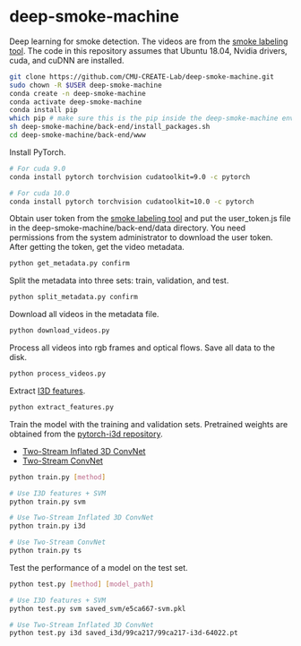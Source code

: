 # deep-smoke-machine
Deep learning for smoke detection. The videos are from the [smoke labeling tool](https://github.com/CMU-CREATE-Lab/video-labeling-tool). The code in this repository assumes that Ubuntu 18.04, Nvidia drivers, cuda, and cuDNN are installed.
```sh
git clone https://github.com/CMU-CREATE-Lab/deep-smoke-machine.git
sudo chown -R $USER deep-smoke-machine
conda create -n deep-smoke-machine
conda activate deep-smoke-machine
conda install pip
which pip # make sure this is the pip inside the deep-smoke-machine environment
sh deep-smoke-machine/back-end/install_packages.sh
cd deep-smoke-machine/back-end/www
```
Install PyTorch.
```sh
# For cuda 9.0
conda install pytorch torchvision cudatoolkit=9.0 -c pytorch

# For cuda 10.0
conda install pytorch torchvision cudatoolkit=10.0 -c pytorch
```
Obtain user token from the [smoke labeling tool](https://smoke.createlab.org/gallery.html) and put the user_token.js file in the deep-smoke-machine/back-end/data directory. You need permissions from the system administrator to download the user token. After getting the token, get the video metadata.
```sh
python get_metadata.py confirm
```
Split the metadata into three sets: train, validation, and test.
```sh
python split_metadata.py confirm
```
Download all videos in the metadata file.
```sh
python download_videos.py
```
Process all videos into rgb frames and optical flows. Save all data to the disk.
```sh
python process_videos.py
```
Extract [I3D features](https://github.com/piergiaj/pytorch-i3d).
```sh
python extract_features.py
```
Train the model with the training and validation sets. Pretrained weights are obtained from the [pytorch-i3d repository](https://github.com/piergiaj/pytorch-i3d).
- [Two-Stream Inflated 3D ConvNet](https://arxiv.org/abs/1705.07750)
- [Two-Stream ConvNet](http://papers.nips.cc/paper/5353-two-stream-convolutional)
```sh
python train.py [method]

# Use I3D features + SVM
python train.py svm

# Use Two-Stream Inflated 3D ConvNet
python train.py i3d

# Use Two-Stream ConvNet
python train.py ts
```
Test the performance of a model on the test set.
```sh
python test.py [method] [model_path]

# Use I3D features + SVM
python test.py svm saved_svm/e5ca667-svm.pkl

# Use Two-Stream Inflated 3D ConvNet
python test.py i3d saved_i3d/99ca217/99ca217-i3d-64022.pt
```
